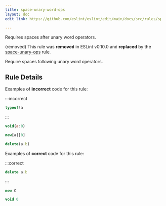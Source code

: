 ```yaml
---
title: space-unary-word-ops
layout: doc
edit_link: https://github.com/eslint/eslint/edit/main/docs/src/rules/space-unary-word-ops.md

---
```


Requires spaces after unary word operators.

(removed) This rule was **removed** in ESLint v0.10.0 and **replaced** by the [space-unary-ops](space-unary-ops) rule.

Require spaces following unary word operators.

## Rule Details

Examples of **incorrect** code for this rule:

:::incorrect

```js
typeof!a
```

:::

```js
void{a:0}
```

```js
new[a][0]
```

```js
delete(a.b)
```

Examples of **correct** code for this rule:

:::correct

```js
delete a.b
```

:::

```js
new C
```

```js
void 0
```
